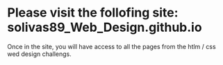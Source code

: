 # Please visit the follofing site: solivas89_Web_Design.github.io
Once in the site, you will have access to all the pages from the htlm / css wed design challengs. 
